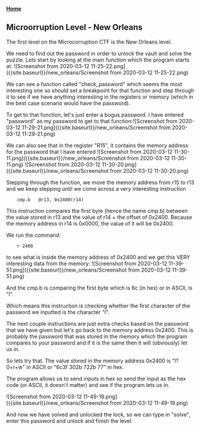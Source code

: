 **[Home](https://devianc3wastaken.github.io/blog/)**

## Microorruption Level - New Orleans

The first level on the Microcorruption CTF is the New Orleans level.

We need to find out the password in order to unlock the vault and solve the puzzle.
Lets start by looking at the main function which the program starts at:
![Screenshot from 2020-03-12 11-25-22.png]({{site.baseurl}}/new_orleans/Screenshot from 2020-03-12 11-25-22.png)

We can see a function called "check_password" which seems the most interesting one so should set a breakpoint for that function and step through it to see if we have anything interesting in the registers or memory (which in the best case scenario would have the password).

To get to that function, let's just enter a bogus password. I have entered "password" as my password to get to that function:![Screenshot from 2020-03-12 11-29-21.png]({{site.baseurl}}/new_orleans/Screenshot from 2020-03-12 11-29-21.png)

We can also see that in the register "R15", it contains the memory address for the password that I have entered
![Screenshot from 2020-03-12 11-30-11.png]({{site.baseurl}}/new_orleans/Screenshot from 2020-03-12 11-30-11.png)
![Screenshot from 2020-03-12 11-30-20.png]({{site.baseurl}}/new_orleans/Screenshot from 2020-03-12 11-30-20.png)

Stepping through the function, we move the memory address from r15 to r13 and we keep stepping until we come across a very interesting instruction 

		cmp.b	@r13, 0x2400(r14)

This instruction compares the first byte (hence the name cmp.b) between the value stored in r13 and the value of r14 + the offset of 0x2400. Because the memory address in r14 is 0x0000, the value of it will be 0x2400.

We run the command:

		r 2400

to see what is inside the memory address of 0x2400 and we get this VERY interesting data from the memory:
![Screenshot from 2020-03-12 11-39-51.png]({{site.baseurl}}/new_orleans/Screenshot from 2020-03-12 11-39-51.png)

And the cmp.b is comparing the first byte which is 6c (in hex) or in ASCII, is "l".

Which means this instruction is checking whether the first character of the password we inputted is the character "l".

The next couple instructions are just extra checks based on the password that we have given but let's go back to the memory address 0x2400. This is probably the password that was stored in the memory which the program compares to your password and if it is the same then it will (obviously) let us in.

So lets try that. The value stored in the memory address 0x2400 is "l?0+r+w" in ASCII or "6c3f 302b 722b 77" in hex.

The program allows us to send inputs in hex so send the input as the hex code (or ASCII, it doesn't matter) and see if the program lets us in.

![Screenshot from 2020-03-12 11-49-19.png]({{site.baseurl}}/new_orleans/Screenshot from 2020-03-12 11-49-19.png)

And now we have solved and unlocked the lock, so we can type in "solve", enter this password and unlock and finish the level.
